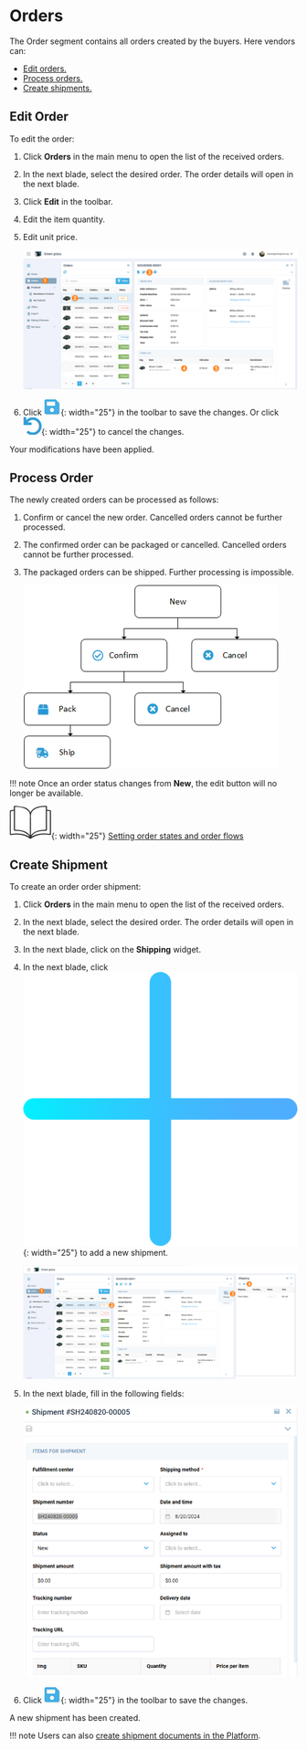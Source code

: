# Orders

The Order segment contains all orders created by the buyers. Here vendors can:

* [Edit orders.](orders.md#edit-order)
* [Process orders.](orders.md#process-order) 
* [Create shipments.](orders.md#create-shipment)

## Edit Order

To edit the order:

1. Click **Orders** in the main menu to open the list of the received orders.
1. In the next blade, select the desired order. The order details will open in the next blade.
1. Click **Edit** in the toolbar.
1. Edit the item quantity.
1. Edit unit price.

    ![Edit order](media/edit-order.png)

1. Click ![Floppy](media/floppy.png){: width="25"} in the toolbar to save the changes. Or click ![Cancel](media/cancel-changes.png){: width="25"} to cancel the changes.

Your modifications have been applied. 

## Process Order

The newly created orders can be processed as follows:

1. Confirm or cancel the new order. Cancelled orders cannot be further processed.
1. The confirmed order can be packaged or cancelled. Cancelled orders cannot be further processed.
1. The packaged orders can be shipped. Further processing is impossible.

    ![Statuses](media/order-statuses.png)

!!! note
    Once an order status changes from **New**, the edit button will no longer be available.

![Readmore](media/readmore.png){: width="25"} [Setting order states and order flows](../Operator-portal/state-machines.md)


## Create Shipment

To create an order order shipment:

1. Click **Orders** in the main menu to open the list of the received orders.
1. In the next blade, select the desired order. The order details will open in the next blade.
1. In the next blade, click on the **Shipping** widget.
1. In the next blade, click ![Plus](media/plus.png){: width="25"} to add a new shipment.

    ![Create shipment](media/create-shipping.png)

1. In the next blade, fill in the following fields:

    ![Shipment doc fields](media/shipment-doc-fields.png)

1. Click ![Floppy](media/floppy.png){: width="25"} in the toolbar to save the changes.

A new shipment has been created.

!!! note
    Users can also [create shipment documents in the Platform](../../../../platform/user-guide/order-management/managing-documents#create-shipment-documents).

